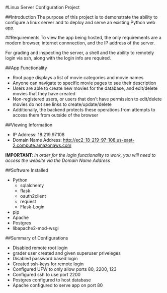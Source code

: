 #Linux Server Configuration Project

##Introduction
The purpose of this project is to demonstrate the ability to configure a linux server and to deploy and serve an existing Python web app.

##Requirements
To view the app being hosted, the only requirements are a modern browser, internet connnection, and the IP address of the server.

For grading and inspecting the server, a shell and the ability to remotely login via ssh, along with the login info are required.

##App Functionality

+ Root page displays a list of movie categories and movie names
+ Anyone can navigate to specific movie pages to see their description
+ Users are able to create new movies for the database, and edit/delete movies that they have created
+ Non-registered users, or users that don't have permission to edit/delete movies do not see links to create/update/delete
+ Additionally, the backend protects these operations from attempts to access them from outside of the browser

##Viewing Information
+ IP Address: 18.219.97.108
+ Domain Name Address: http://ec2-18-219-97-108.us-east-2.compute.amazonaws.com

**IMPORTANT**: *in order for the login functionality to work, you will need to access the website via the Domain Name Address*

##Software Installed
+ Python
  + sqlalchemy
  + flask
  + oauth2client
  + request
  + Flask-Login
+ pip
+ Apache
+ Postgres
+ libapache2-mod-wsgi

##Summary of Configurations
+ Disabled remote root login
+ grader user created and given superuser priveleges
+ Disabled password based login
+ Created ssh-keys for remote login
+ Configured UFW to only allow ports 80, 2200, 123
+ Configured ssh to use port 2200
+ Postgres configured to host database
+ Apache configured to serve app on port 80
